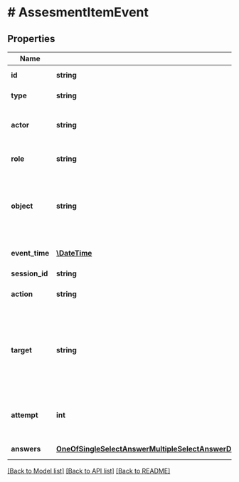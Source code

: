 # # AssesmentItemEvent

## Properties

Name | Type | Description | Notes
------------ | ------------- | ------------- | -------------
**id** | **string** | a unique id for this event | 
**type** | **string** | the type of the event | 
**actor** | **string** | string containing the userid of the actor | 
**role** | **string** | string containing the role of the actor | [optional] 
**object** | **string** | the content identifier of the digital resource this event relates to. This is the stream identifier. | 
**event_time** | [**\DateTime**](\DateTime.md) | timestamp on which the event occured | 
**session_id** | **string** | id of the session | [optional] 
**action** | **string** | the specific action that is recorded | 
**target** | **string** | Assignment within the object the answer belongs to. This must be the contentidentifier that matches the standard. | 
**attempt** | **int** | Id of the attempt, you can use the attempt count for this 1, 2, 3 ... | 
**answers** | [**OneOfSingleSelectAnswerMultipleSelectAnswerDrawingAnswerTextEntryAnswerTextEntrySelfScoreAnswerGapMatchAnswerGraphicGapMatchAnswerCoupleAssociateAnswerAcrosticPuzzleAnswerOpenQuestionAnswerGraphicHotspotAnswerGraphicAssociateAnswerSequencingAnswerInlineChoiceAnswerSingleChoiceMatrixAnswerMultipleChoiceMatrixAnswerTextHighlightAnswer[]**](OneOfSingleSelectAnswerMultipleSelectAnswerDrawingAnswerTextEntryAnswerTextEntrySelfScoreAnswerGapMatchAnswerGraphicGapMatchAnswerCoupleAssociateAnswerAcrosticPuzzleAnswerOpenQuestionAnswerGraphicHotspotAnswerGraphicAssociateAnswerSequencingAnswerInlineChoiceAnswerSingleChoiceMatrixAnswerMultipleChoiceMatrixAnswerTextHighlightAnswer.md) | Answers given by the student | [optional] 

[[Back to Model list]](../../README.md#documentation-for-models) [[Back to API list]](../../README.md#documentation-for-api-endpoints) [[Back to README]](../../README.md)


